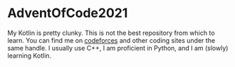 # AdventOfCode2021
My Kotlin is pretty clunky. This is not the best repository from which to learn.
You can find me on <a href="https://codeforces.com/profile/jimm89">codeforces</a> and other coding sites under the same handle. I usually use C++, I am proficient in Python, and I am (slowly) learning Kotlin.
